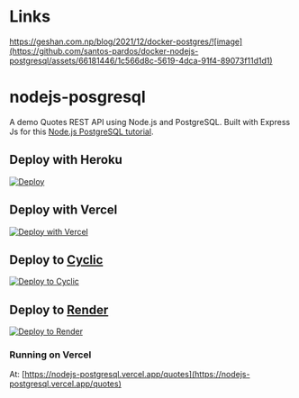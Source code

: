 # Links
  https://geshan.com.np/blog/2021/12/docker-postgres/![image](https://github.com/santos-pardos/docker-nodejs-postgresql/assets/66181446/1c566d8c-5619-4dca-91f4-89073f11d1d1)

# nodejs-posgresql

A demo Quotes REST API using Node.js and PostgreSQL. Built with Express Js for this [Node.js PostgreSQL tutorial](https://geshan.com.np/blog/2021/01/nodejs-postgresql-tutorial/).

## Deploy with Heroku

[![Deploy](https://www.herokucdn.com/deploy/button.svg)](https://heroku.com/deploy?template=https://github.com/geshan/nodejs-posgresql/tree/master)

## Deploy with Vercel

[![Deploy with Vercel](https://vercel.com/button)](https://vercel.com/new/git/external?repository-url=https%3A%2F%2Fgithub.com%2Fgeshan%2Fnodejs-posgresql)

## Deploy to [Cyclic](https://app.cyclic.sh/#/join/geshan)

[![Deploy to Cyclic](https://deploy.cyclic.app/button.svg)](https://deploy.cyclic.app/)

## Deploy to [Render](https://render.com?utm_source=geshan.com.np)

[![Deploy to Render](https://render.com/images/deploy-to-render-button.svg)](https://render.com/deploy)

### Running on Vercel

At: [https://nodejs-postgresql.vercel.app/quotes](https://nodejs-postgresql.vercel.app/quotes)
